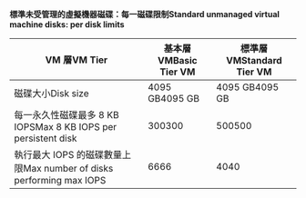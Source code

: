 <span data-ttu-id="1b729-101">**標準未受管理的虛擬機器磁碟：每一磁碟限制**</span><span class="sxs-lookup"><span data-stu-id="1b729-101">**Standard unmanaged virtual machine disks: per disk limits**</span></span>

| <span data-ttu-id="1b729-102">VM 層</span><span class="sxs-lookup"><span data-stu-id="1b729-102">VM Tier</span></span> | <span data-ttu-id="1b729-103">基本層 VM</span><span class="sxs-lookup"><span data-stu-id="1b729-103">Basic Tier VM</span></span> | <span data-ttu-id="1b729-104">標準層 VM</span><span class="sxs-lookup"><span data-stu-id="1b729-104">Standard Tier VM</span></span> |
| --- | --- | --- |
| <span data-ttu-id="1b729-105">磁碟大小</span><span class="sxs-lookup"><span data-stu-id="1b729-105">Disk size</span></span> |<span data-ttu-id="1b729-106">4095 GB</span><span class="sxs-lookup"><span data-stu-id="1b729-106">4095 GB</span></span> |<span data-ttu-id="1b729-107">4095 GB</span><span class="sxs-lookup"><span data-stu-id="1b729-107">4095 GB</span></span> |
| <span data-ttu-id="1b729-108">每一永久性磁碟最多 8 KB IOPS</span><span class="sxs-lookup"><span data-stu-id="1b729-108">Max 8 KB IOPS per persistent disk</span></span> |<span data-ttu-id="1b729-109">300</span><span class="sxs-lookup"><span data-stu-id="1b729-109">300</span></span> |<span data-ttu-id="1b729-110">500</span><span class="sxs-lookup"><span data-stu-id="1b729-110">500</span></span> |
| <span data-ttu-id="1b729-111">執行最大 IOPS 的磁碟數量上限</span><span class="sxs-lookup"><span data-stu-id="1b729-111">Max number of disks performing max IOPS</span></span> |<span data-ttu-id="1b729-112">66</span><span class="sxs-lookup"><span data-stu-id="1b729-112">66</span></span> |<span data-ttu-id="1b729-113">40</span><span class="sxs-lookup"><span data-stu-id="1b729-113">40</span></span> |

